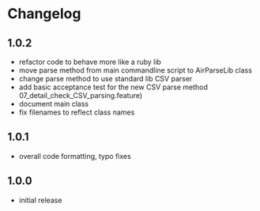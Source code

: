 # Changelog

## 1.0.2

- refactor code to behave more like a ruby lib
- move parse method from main commandline script to AirParseLib class
- change parse method to use standard lib CSV parser
- add basic acceptance test for the new CSV parse method 07_detail_check_CSV_parsing.feature)
- document main class
- fix filenames to reflect class names

## 1.0.1

- overall code formatting, typo fixes

## 1.0.0

- initial release

